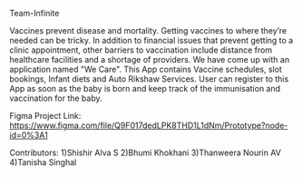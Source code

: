  Team-Infinite

Vaccines prevent disease and mortality. Getting vaccines to where they’re needed can be tricky. In addition to financial issues that prevent getting to a clinic appointment, other barriers to vaccination include distance from healthcare facilities and a shortage of providers.
We have come up with an application named "We Care". This App contains Vaccine schedules, slot bookings, Infant diets and Auto Rikshaw Services.
User can register to this App as soon as the baby is born and keep track of the immunisation and vaccination for the baby.

Figma Project Link:
https://www.figma.com/file/Q9F017dedLPK8THD1L1dNm/Prototype?node-id=0%3A1

Contributors:
1)Shishir Alva S
2)Bhumi Khokhani
3)Thanweera Nourin AV
4)Tanisha Singhal
